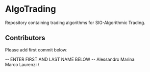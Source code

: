 # AlgoTrading
Repository containing trading algorithms for SIG-Algorithmic Trading.

## Contributors
Please add first commit below:

-- ENTER FIRST AND LAST NAME BELOW --
Alessandro Marina \
Marco Laurenzi \

